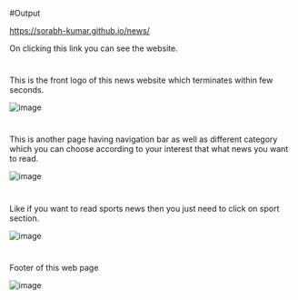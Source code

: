 
#Output

https://sorabh-kumar.github.io/news/


On clicking this link you can see the website. 

#
This is the front logo of this news website which terminates within few seconds.


![image]([https://github.com/Shatrughan-alt/News-Website/assets/84929529/c34cd1d3-16d8-44ff-a9b9-3d541da0fdd0])


#
This is another page having navigation bar as well as different category which you can choose according to your interest that what news you want to read.


![image](https://github.com/Shatrughan-alt/News-Website/assets/84929529/35851426-63b7-42ac-8e77-aea5cb3f5a7f)

#
Like if you want to read sports news then you just need to click on sport section.


![image](https://github.com/Shatrughan-alt/News-Website/assets/84929529/a4c95bbb-358e-4571-8d16-a3e342bded70)

#
Footer of this web page


![image](https://github.com/Shatrughan-alt/News-Website/assets/84929529/20815aa4-c452-480b-9a48-f651483548b1)

